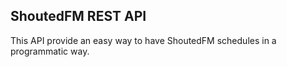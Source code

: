 ShoutedFM REST API
------------------

This API provide an easy way to have ShoutedFM schedules in a programmatic way.
